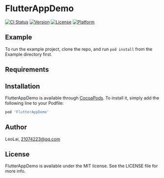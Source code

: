# FlutterAppDemo

[![CI Status](https://img.shields.io/travis/LeoLai/FlutterAppDemo.svg?style=flat)](https://travis-ci.org/LeoLai/FlutterAppDemo)
[![Version](https://img.shields.io/cocoapods/v/FlutterAppDemo.svg?style=flat)](https://cocoapods.org/pods/FlutterAppDemo)
[![License](https://img.shields.io/cocoapods/l/FlutterAppDemo.svg?style=flat)](https://cocoapods.org/pods/FlutterAppDemo)
[![Platform](https://img.shields.io/cocoapods/p/FlutterAppDemo.svg?style=flat)](https://cocoapods.org/pods/FlutterAppDemo)

## Example

To run the example project, clone the repo, and run `pod install` from the Example directory first.

## Requirements

## Installation

FlutterAppDemo is available through [CocoaPods](https://cocoapods.org). To install
it, simply add the following line to your Podfile:

```ruby
pod 'FlutterAppDemo'
```

## Author

LeoLai, 21074223@qq.com

## License

FlutterAppDemo is available under the MIT license. See the LICENSE file for more info.

